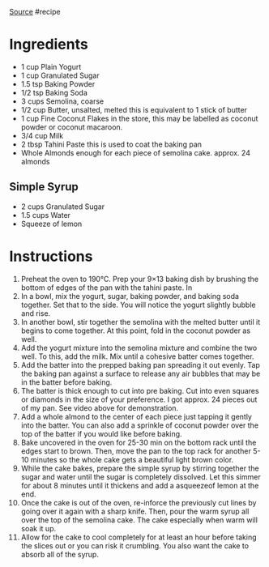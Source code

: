 [Source](https://www.fufuskitchen.com/basbousa-middle-eastern-semolina-cake/#recipe)
#recipe 
# Ingredients
- 1 cup Plain Yogurt
- 1 cup Granulated Sugar
- 1.5 tsp Baking Powder
- 1/2 tsp Baking Soda
- 3 cups Semolina, coarse
- 1/2 cup Butter, unsalted, melted this is equivalent to 1 stick of butter
- 1 cup Fine Coconut Flakes in the store, this may be labelled as coconut powder or coconut macaroon.
- 3/4 cup Milk
- 2 tbsp Tahini Paste this is used to coat the baking pan
- Whole Almonds enough for each piece of semolina cake. approx. 24 almonds
## Simple Syrup
- 2 cups Granulated Sugar
- 1.5 cups Water
- Squeeze of lemon
# Instructions
1. Preheat the oven to 190°C. Prep your 9×13 baking dish by brushing the bottom of edges of the pan with the tahini paste. In
2. In a bowl, mix the yogurt, sugar, baking powder, and baking soda together. Set that to the side. You will notice the yogurt slightly bubble and rise.
3. In another bowl, stir together the semolina with the melted butter until it begins to come together. At this point, fold in the coconut powder as well.
4. Add the yogurt mixture into the semolina mixture and combine the two well. To this, add the milk. Mix until a cohesive batter comes together.
5. Add the batter into the prepped baking pan spreading it out evenly. Tap the baking pan against a surface to release any air bubbles that may be in the batter before baking.
6. The batter is thick enough to cut into pre baking. Cut into even squares or diamonds in the size of your preference. I got approx. 24 pieces out of my pan. See video above for demonstration.
7. Add a whole almond to the center of each piece just tapping it gently into the batter. You can also add a sprinkle of coconut powder over the top of the batter if you would like before baking.
8. Bake uncovered in the oven for 25-30 min on the bottom rack until the edges start to brown. Then, move the pan to the top rack for another 5-10 minutes so the whole cake gets a beautiful light brown color.
9. While the cake bakes, prepare the simple syrup by stirring together the sugar and water until the sugar is completely dissolved. Let this simmer for about 8 minutes until it thickens and add a asqueezeof lemon at the end.
10. Once the cake is out of the oven, re-inforce the previously cut lines by going over it again with a sharp knife. Then, pour the warm syrup all over the top of the semolina cake. The cake especially when warm will soak it up.
11. Allow for the cake to cool completely for at least an hour before taking the slices out or you can risk it crumbling. You also want the cake to absorb all of the syrup.